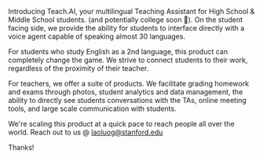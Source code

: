Introducing Teach.AI, your multilingual Teaching Assistant for High School & Middle School students. (and potentially college soon 👀). 
On the student facing side, we provide the ability for students to interface directly with a voice agent capable of speaking almost 30 languages.

For students who study English as a 2nd language, this product can completely change the game. We strive to connect students to their work, regardless of
the proximity of their teacher. 

For teachers, we offer a suite of products. We facilitate grading homework and exams through photos, student analytics and data management, the ability to
directly see students conversations with the TAs, online meeting tools, and large scale communication with students.

We're scaling this product at a quick pace to reach people all over the world. Reach out to us @ laoluog@stanford.edu

Thanks!
